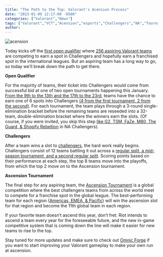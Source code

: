 ```yaml
---
title: "The Path to the Top: Valorant's Acension Process"
date: "2023-01-09 12:17:00 -0500"
categories: ["Valorant","News"]
tags: ["Valorant","VCT","Acension","esports","Challengers","NA","Tournament"]
author:
---
```


![acension](/2023-01-09-the-path-to-the-top-valorants-acension-process.png)

Today kicks off the [first open qualifier](https://www.youtube.com/watch?v=d513E3-iWcg) where [256 aspiring Valorant teams](https://battlefy.com/knights-%E2%9C%A8/valorant-challengers-north-america-open-qualifier/63ab512f34bf4f70da185476/participants) are competing to earn a spot in Challengers and hopefully earn a franchised spot in the international leagues. But an aspiring team has a long way to go, so today we’ll break down the path to get there.

**Open Qualifier**

For the majority of teams, their ticket into Challengers would come from successful bid at one of two open tournaments happening this January. [From the 9th to the 13th and the 17th to the 23rd](https://valorantesports.com/news/everything-you-need-to-know-about-the-challengers-series-open-qualifiers/en-us), teams have the chance to earn one of 6 spots into Challengers [(4 from the first tournament, 2 from the second)](https://www.dexerto.com/valorant/na-valorant-challengers-league-schedule-teams-and-how-to-watch-2019056/). For each tournament, the team plays through a 3-round single-elimination bracket before the remaining teams are reseeded into a 32-team, double-elimination bracket where the winners earn the slots. (Of course, if you were invited, you skip this step [like G2, TSM, FaZe, M80, The Guard, & Shopify Rebellion](https://twitter.com/KnightsArena/status/1611878850966724614) in NA Challengers).

**Challengers**

After a team wins a slot to [challengers](https://www.sportskeeda.com/valorant/valorant-challengers-league-2023-open-qualifiers-format-schedule), the hard work really begins. Challengers consist of 12 teams battling it out across a [regular split, a mid-season tournament, and a second regular split](https://www.dexerto.com/valorant/na-valorant-challengers-league-schedule-teams-and-how-to-watch-2019056/). Scoring points based on their performance at each step, the top 8 teams move into the playoffs, from which the top 2 move on to the Ascension tournament. 

**Ascension Tournament**

The final step for any aspiring team, the [Ascension Tournament](https://www.sportskeeda.com/valorant/valorant-ascension-league-expected-start-date-participating-teams-and-more-revealed) is a global competition where the best challengers teams from across the world meet to compete for a franchise spot in the global league. The best-performing team for each region ([Americas, EMEA, & Pacific](https://valorantesports.com/vct-teams)) will win the ascension slot for that region and become the 11th global team in each region.

If your favorite team doesn’t ascend this year, don’t fret: Riot intends to ascend a team every year for the foreseeable future, and the new in-game competitive system that is coming down the line will make it easier for new teams to rise to the top.

Stay tuned for more updates and make sure to check out [Omnic Forge](https://forge.omnic.ai/) if you want to start improving your Valorant gameplay to make your own run at ascension.